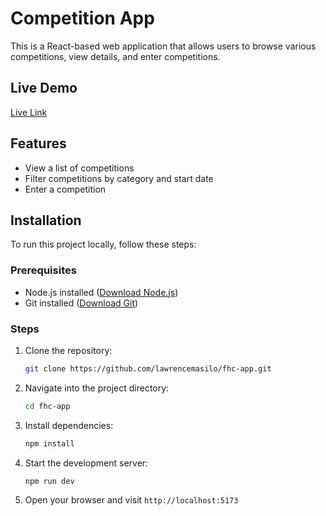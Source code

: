 # Competition App

This is a React-based web application that allows users to browse various competitions, view details, and enter competitions.

## Live Demo
[Live Link](https://red-bay-0baf3a80f-preview.eastus2.6.azurestaticapps.net/)

## Features
- View a list of competitions
- Filter competitions by category and start date
- Enter a competition

## Installation
To run this project locally, follow these steps:

### Prerequisites
- Node.js installed ([Download Node.js](https://nodejs.org/))
- Git installed ([Download Git](https://git-scm.com/))

### Steps
1. Clone the repository:
   ```sh
   git clone https://github.com/lawrencemasilo/fhc-app.git
   ```
2. Navigate into the project directory:
   ```sh
   cd fhc-app
   ```
3. Install dependencies:
   ```sh
   npm install
   ```
4. Start the development server:
   ```sh
   npm run dev
   ```
5. Open your browser and visit `http://localhost:5173`


